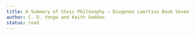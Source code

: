 ```yaml
---
title: A Summary of Stoic Philosophy — Diogenes Laertius Book Seven
author: C. D. Yonge and Keith Seddon
status: read
---
```

